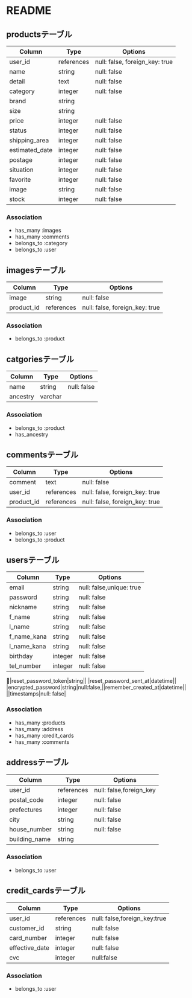 # README

## productsテーブル
|Column|Type|Options|
|------|----|-------|
|user_id|references|null: false, foreign_key: true|
|name|string|null: false|
|detail|text|null: false|
|category|integer|null: false|
|brand|string|
|size|string|
|price|integer|null: false|
|status|integer|null: false|
|shipping_area|integer|null: false|
|estimated_date|integer|null: false|
|postage|integer|null: false|
|situation|integer|null: false|
|favorite|integer|null: false|
|image|string|null: false|
|stock|integer|null: false|

### Association
- has_many :images
- has_many :comments
- belongs_to :category
- belongs_to :user

## imagesテーブル
|Column|Type|Options|
|------|----|-------|
|image|string|null: false|
|product_id|references|null: false, foreign_key: true|

### Association
- belongs_to :product

## catgoriesテーブル
|Column|Type|Options|
|------|----|-------|
|name|string|null: false|
|ancestry|varchar|

### Association
- belongs_to :product
- has_ancestry

## commentsテーブル
|Column|Type|Options|
|------|----|-------|
|comment|text|null: false|
|user_id|references|null: false, foreign_key: true|
|product_id|references|null: false, foreign_key: true|

### Association
- belongs_to :user
- belongs_to :product

## usersテーブル
|Column|Type|Options|
|------|----|-------|
|email|string|null: false,unique: true|
|password|string|null: false|
|nickname|string|null: false|
|f_name|string|null: false|
|l_name|string|null: false|
|f_name_kana|string|null: false|
|l_name_kana|string|null: false|
|birthday|integer|null: false|
|tel_number|integer|null: false|
<!-- 以下はdevise導入時分 -->
|reset_password_token|string||
|reset_password_sent_at|datetime||
|encrypted_password|string|null:false,||remember_created_at|datetime||
||timestamps|null: false|

### Association
- has_many :products
- has_many :address
- has_many :credit_cards
- has_many :comments

## addressテーブル
|Column|Type|Options|
|------|----|-------|
|user_id|references|null: false,foreign_key|
|postal_code|integer|null: false|
|prefectures|integer|null: false|
|city|string|null: false|
|house_number|string|null: false|
|building_name|string|

### Association
- belongs_to :user

## credit_cardsテーブル
|Column|Type|Options|
|------|----|-------|
|user_id|references|null: false,foreign_key:true|
|customer_id|string|null: false|
|card_number|integer|null: false|
|effective_date|integer|null: false|
|cvc|integer|null:false|

### Association
- belongs_to :user

